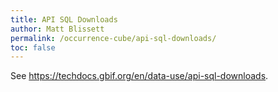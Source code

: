 ```yaml
---
title: API SQL Downloads
author: Matt Blissett
permalink: /occurrence-cube/api-sql-downloads/
toc: false
---
```


See <https://techdocs.gbif.org/en/data-use/api-sql-downloads>.
